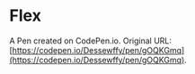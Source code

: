 # Flex

A Pen created on CodePen.io. Original URL: [https://codepen.io/Dessewffy/pen/gOQKGmq](https://codepen.io/Dessewffy/pen/gOQKGmq).

